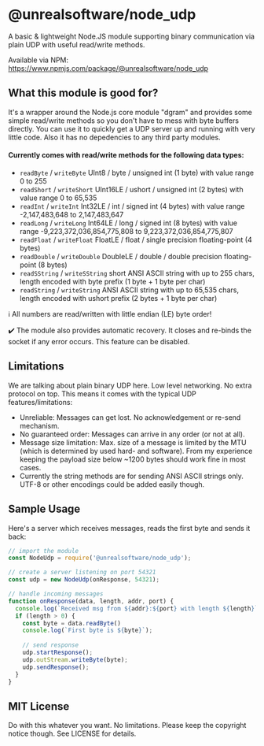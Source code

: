 # @unrealsoftware/node_udp
A basic & lightweight Node.JS module supporting binary communication via plain UDP with useful read/write methods.

Available via NPM:
https://www.npmjs.com/package/@unrealsoftware/node_udp


## What this module is good for?
It's a wrapper around the Node.js core module "dgram" and provides some simple read/write methods so you don't have to mess with byte buffers directly. You can use it to quickly get a UDP server up and running with very little code. Also it has no depedencies to any third party modules.

#### Currently comes with read/write methods for the following data types:
- `readByte` / `writeByte` UInt8 / byte / unsigned int (1 byte) with value range 0 to 255
- `readShort` / `writeShort` UInt16LE / ushort / unsigned int (2 bytes) with value range 0 to 65,535
- `readInt` / `writeInt` Int32LE / int / signed int (4 bytes) with value range -2,147,483,648 to 2,147,483,647
- `readLong` / `writeLong` Int64LE / long / signed int (8 bytes) with value range -9,223,372,036,854,775,808 to 9,223,372,036,854,775,807
- `readFloat` / `writeFloat` FloatLE / float / single precision floating-point (4 bytes)
- `readDouble` / `writeDouble` DoubleLE / double / double precision floating-point (8 bytes)
- `readSString` / `writeSString` short ANSI ASCII string with up to 255 chars, length encoded with byte prefix (1 byte + 1 byte per char)
- `readString` / `writeString` ANSI ASCII string with up to 65,535 chars, length encoded with ushort prefix  (2 bytes + 1 byte per char)

:information_source: All numbers are read/written with little endian (LE) byte order!

:heavy_check_mark: The module also provides automatic recovery. It closes and re-binds the socket if any error occurs. This feature can be disabled.


## Limitations
We are talking about plain binary UDP here. Low level networking. No extra protocol on top. This means it comes with the typical UDP features/limitations:
- Unreliable: Messages can get lost. No acknowledgement or re-send mechanism.
- No guaranteed order: Messages can arrive in any order (or not at all).
- Message size limitation: Max. size of a message is limited by the MTU (which is determined by used hard- and software). From my experience keeping the payload size below ~1200 bytes should work fine in most cases.
- Currently the string methods are for sending ANSI ASCII strings only. UTF-8 or other encodings could be added easily though.


## Sample Usage
Here's a server which receives messages, reads the first byte and sends it back:
```javascript
// import the module
const NodeUdp = require('@unrealsoftware/node_udp');

// create a server listening on port 54321
const udp = new NodeUdp(onResponse, 54321);

// handle incoming messages
function onResponse(data, length, addr, port) {
  console.log(`Received msg from ${addr}:${port} with length ${length}`);
  if (length > 0) {
    const byte = data.readByte()
    console.log(`First byte is ${byte}`);
    
    // send response
    udp.startResponse();
    udp.outStream.writeByte(byte);
    udp.sendResponse();
  }
}
```

## MIT License
Do with this whatever you want. No limitations. Please keep the copyright notice though. See LICENSE for details.